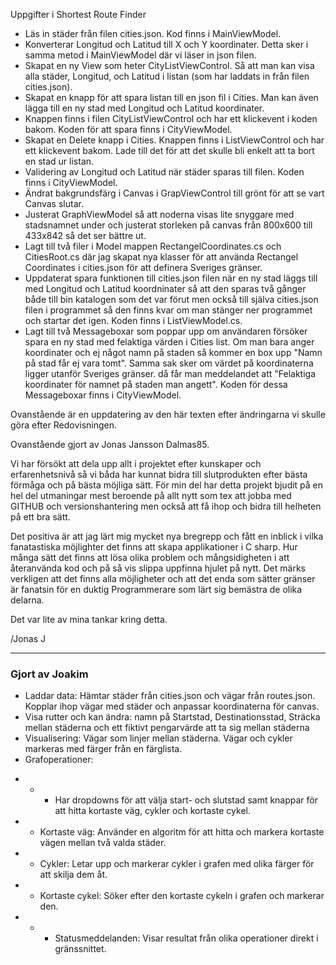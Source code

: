 Uppgifter i Shortest Route Finder 

-	Läs in städer från filen cities.json. Kod finns i MainViewModel.
-	Konverterar Longitud och Latitud till X och Y koordinater. Detta sker i samma metod i MainViewModel där vi läser in json filen.
-	Skapat en ny View som heter CityListViewControl. Så att man kan visa alla städer, Longitud, och Latitud i listan (som har laddats in från filen cities.json).
-	Skapat en knapp för att spara listan till en json fil i Cities. Man kan även lägga till en ny stad med Longitud och Latitud koordinater.
-	Knappen finns i filen CityListViewControl och har ett klickevent i koden bakom. Koden för att spara finns i  CityViewModel.
-	Skapat en Delete knapp i Cities. Knappen finns i ListViewControl och har ett klickevent bakom. Lade till det för att det skulle bli enkelt att ta bort en stad ur listan.
-	Validering av Longitud och Latitud när städer sparas till filen. Koden finns i CityViewModel.
-	Ändrat bakgrundsfärg i Canvas i GrapViewControl till grönt för att se vart Canvas slutar.
-	Justerat GraphViewModel så att noderna visas lite snyggare med stadsnamnet under och justerat storleken på canvas från 800x600 till 433x842 så det ser bättre ut. 
- Lagt till två filer i Model mappen RectangelCoordinates.cs och CitiesRoot.cs där jag skapat nya klasser för att använda Rectangel Coordinates i cities.json för att definera Sveriges gränser.
- Uppdaterat spara funktionen till cities.json filen när en ny stad läggs till med Longitud och Latitud koordninater så att den sparas två gånger både till bin katalogen som det var förut men också till själva cities.json filen i programmet så den finns kvar
  om man stänger ner programmet och startar det igen. Koden finns i ListViewModel.cs.
- Lagt till två Messageboxar som poppar upp om användaren försöker spara en ny stad med felaktiga värden i Cities list. Om man bara anger koordinater och ej något namn på staden så kommer en box upp "Namn på stad får ej vara tomt".
  Samma sak sker om värdet på koordinaterna ligger utanför Sveriges gränser. då får man meddelandet att "Felaktiga koordinater för namnet på staden man angett". Koden för dessa Messageboxar finns i CityViewModel.

Ovanstående är en uppdatering av den här texten efter ändringarna vi skulle göra efter Redovisningen.

Ovanstående gjort av Jonas Jansson Dalmas85. 

Vi har försökt att dela upp allt i projektet efter kunskaper och erfarenhetsnivå så vi båda har kunnat bidra till slutprodukten efter bästa förmåga och på bästa möjliga sätt.
För min del har detta projekt bjudit på en hel del utmaningar mest beroende på allt nytt som tex att jobba med GITHUB och versionshantering men också att få ihop och bidra till helheten på ett bra sätt.

Det positiva är att jag lärt mig mycket nya bregrepp och fått en inblick i vilka fanatastiska möjlighter det finns att skapa applikationer i C sharp. Hur många sätt det finns att lösa olika problem och mångsidigheten i
att återanvända kod och på så vis slippa uppfinna hjulet på nytt. Det märks verkligen att det finns alla möjligheter och att det enda som sätter gränser är fanatsin för en duktig Programmerare som lärt sig bemästra de olika delarna.

Det var lite av mina tankar kring detta.

/Jonas J

----

### Gjort av Joakim 

- Laddar data: Hämtar städer från cities.json och vägar från routes.json. Kopplar ihop vägar med städer och anpassar koordinaterna för canvas.
- Visa rutter och kan ändra: namn på Startstad, Destinationsstad, Sträcka mellan städerna och ett fiktivt pengarvärde att ta sig mellan städerna
- Visualisering: Vägar som linjer mellan städerna. Vägar och cykler markeras med färger från en färglista.
- Grafoperationer:
* * * Har dropdowns för att välja start- och slutstad samt knappar för att hitta kortaste väg, cykler och kortaste cykel.
* * Kortaste väg: Använder en algoritm för att hitta och markera kortaste vägen mellan två valda städer.
* * Cykler: Letar upp och markerar cykler i grafen med olika färger för att skilja dem åt.
* * Kortaste cykel: Söker efter den kortaste cykeln i grafen och markerar den.
* * *  Statusmeddelanden: Visar resultat från olika operationer direkt i gränssnittet.




